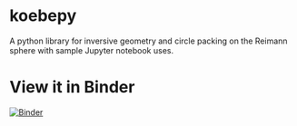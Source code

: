 # koebepy

A python library for inversive geometry and circle packing on the Reimann sphere with sample Jupyter notebook uses.

# View it in Binder

[![Binder](https://mybinder.org/badge_logo.svg)](https://mybinder.org/v2/gh/johncbowers/koebe.py/master)
